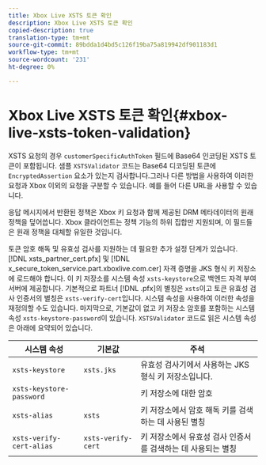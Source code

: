 ```yaml
---
title: Xbox Live XSTS 토큰 확인
description: Xbox Live XSTS 토큰 확인
copied-description: true
translation-type: tm+mt
source-git-commit: 89bdda1d4bd5c126f19ba75a819942df901183d1
workflow-type: tm+mt
source-wordcount: '231'
ht-degree: 0%

---
```



# Xbox Live XSTS 토큰 확인{#xbox-live-xsts-token-validation}

XSTS 요청의 경우 `customerSpecificAuthToken` 필드에 Base64 인코딩된 XSTS 토큰이 포함됩니다. 샘플 `XSTSValidator` 코드는 Base64 디코딩된 토큰에 `EncryptedAssertion` 요소가 있는지 검사합니다.그러나 다른 방법을 사용하여 이러한 요청과 Xbox 이외의 요청을 구분할 수 있습니다. 예를 들어 다른 URL을 사용할 수 있습니다.

응답 메시지에서 반환된 정책은 Xbox 키 요청과 함께 제공된 DRM 메타데이터의 원래 정책을 덮어씁니다. Xbox 클라이언트는 정책 기능의 하위 집합만 지원되며, 이 필드들은 원래 정책을 대체할 유일한 것입니다.

토큰 암호 해독 및 유효성 검사를 지원하는 데 필요한 추가 설정 단계가 있습니다. [!DNL xsts_partner_cert.pfx] 및 [!DNL x_secure_token_service.part.xboxlive.com.cer] 자격 증명을 JKS 형식 키 저장소에 로드해야 합니다. 이 키 저장소를 시스템 속성 `xsts-keystore`으로 백엔드 자격 부여 서버에 제공합니다. 기본적으로 파트너 [!DNL .pfx]의 별칭은 `xsts`이고 토큰 유효성 검사 인증서의 별칭은 `xsts-verify-cert`입니다. 시스템 속성을 사용하여 이러한 속성을 재정의할 수도 있습니다. 마지막으로, 기본값이 없고 키 저장소 암호를 포함하는 시스템 속성 `xsts-keystore-password`이 있습니다. `XSTSValidator` 코드로 읽은 시스템 속성은 아래에 요약되어 있습니다.

| 시스템 속성 | 기본값 | 주석 |
|---|---|---|
| `xsts-keystore` | `xsts.jks` | 유효성 검사기에서 사용하는 JKS 형식 키 저장소입니다. |
| `xsts-keystore-password` |  | 키 저장소에 대한 암호 |
| `xsts-alias` | `xsts` | 키 저장소에서 암호 해독 키를 검색하는 데 사용된 별칭 |
| `xsts-verify-cert-alias` | `xsts-verify-cert` | 키 저장소에서 유효성 검사 인증서를 검색하는 데 사용되는 별칭 |

